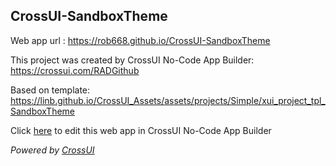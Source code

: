 ## CrossUI-SandboxTheme
Web app url : https://rob668.github.io/CrossUI-SandboxTheme

This project was created by CrossUI No-Code App Builder: https://crossui.com/RADGithub

Based on template: https://linb.github.io/CrossUI_Assets/assets/projects/Simple/xui_project_tpl_SandboxTheme

Click [here](https://crossui.com/RADGithub/#!from=github&owner=rob668&repo=CrossUI-SandboxTheme) to edit this web app in CrossUI No-Code App Builder

<i>Powered by [CrossUI](https://crossui.com)</i>

